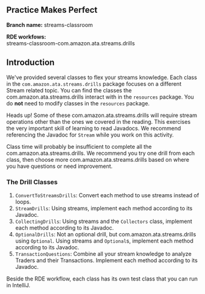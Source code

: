 ## Practice Makes Perfect

**Branch name:** streams-classroom

**RDE workfows:**  
streams-classroom-com.amazon.ata.streams.drills

## Introduction
We've provided several classes to flex your streams knowledge. Each class in the `com.amazon.ata.streams.drills` package
focuses on a different Stream related topic. You can find the classes the com.amazon.ata.streams.drills interact with in the
`resources` package. You do **not** need to modify classes in the `resources` package.

Heads up! Some of these com.amazon.ata.streams.drills will require stream operations other than the ones we covered in the reading.
This exercises the very important skill of learning to read Javadocs. We recommend referencing the Javadoc for
`Stream` while you work on this activity.

Class time will probably be insufficient to complete all the com.amazon.ata.streams.drills.
We recommend you try one drill from each class,
then choose more com.amazon.ata.streams.drills based on where you have questions or need improvement.

### The Drill Classes

1. `ConvertToStreamsDrills`: Convert each method to use streams instead of loops.
1. `StreamDrills`: Using streams, implement each method according to its Javadoc.
1. `CollectingDrills`: Using streams and the `Collectors` class, implement each method according to its Javadoc.
1. `OptionalDrills`: Not an optional drill, but com.amazon.ata.streams.drills using `Optional`.
Using streams and `Optional`s, implement each method according to its Javadoc.
1. `TransactionQuestions`: Combine all your stream knowledge to analyze Traders and their Transactions.
Implement each method according to its Javadoc.

Beside the RDE workflow, each class has its own test class that you can run in IntelliJ.